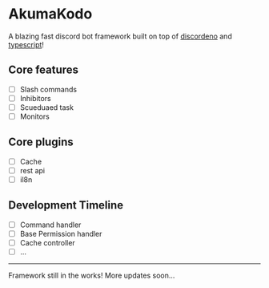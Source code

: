 # AkumaKodo

A blazing fast discord bot framework built on top of [discordeno](https://github.com/discordeno/discordeno) and [typescript](https://www.typescriptlang.org/)!

## Core features 

- [ ] Slash commands
- [ ] Inhibitors
- [ ] Scueduaed task
- [ ] Monitors

## Core plugins

- [ ] Cache
- [ ] rest api
- [ ] il8n

## Development Timeline

- [ ] Command handler
- [ ] Base Permission handler
- [ ] Cache controller
- [ ] ...

- - - 

Framework still in the works! More updates soon...
